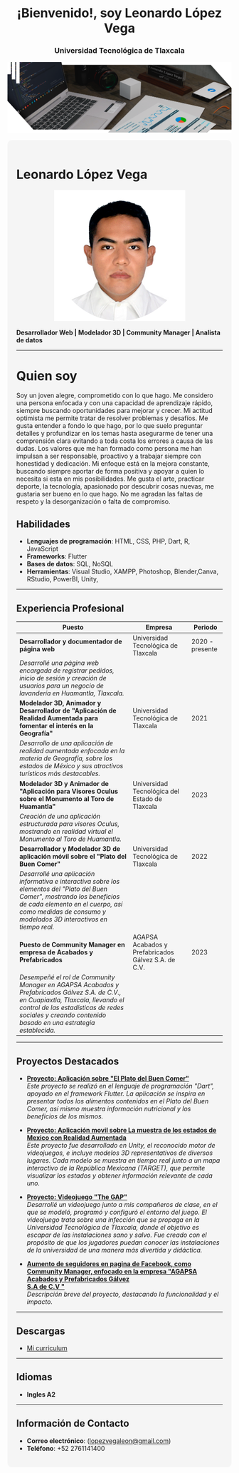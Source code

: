 
<h1 align="center">¡Bienvenido!, soy Leonardo López Vega</h1>
<h3 align="center">Universidad Tecnológica de Tlaxcala</h3>
<p align="center"> <img src="https://github.com/Bisonte555/Bisonte555/blob/main/Render1.1.png"></p>


<div style="background-color: #f5f5f5; padding: 20px; border-radius: 10px;">

# Leonardo López Vega
<p align="center"> <img src="https://github.com/Bisonte555/Bisonte555/blob/main/MyPhoto.png"></p>

**Desarrollador Web | Modelador 3D | Community Manager | Analista de datos**

---
<h1><strong>Quien soy</strong></h1>
Soy un joven alegre, comprometido con lo que hago. Me considero una persona enfocada y con una capacidad de aprendizaje rápido, siempre buscando oportunidades para mejorar y crecer. Mi actitud optimista me permite tratar de resolver problemas y desafíos. Me gusta entender a fondo lo que hago, por lo que suelo preguntar detalles y profundizar en los temas hasta asegurarme de tener una comprensión clara evitando a toda costa los errores a causa de las dudas. Los valores que me han formado como persona me han impulsan a ser responsable, proactivo y a trabajar siempre con honestidad y dedicación. Mi enfoque está en la mejora constante, buscando siempre aportar de forma positiva y apoyar a quien lo necesita si esta en mis posibilidades. Me gusta el arte, practicar deporte, la tecnología, apasionado por descubrir cosas nuevas, me gustaria ser bueno en lo que hago. No me agradan las faltas de respeto y la desorganización o falta de compromiso.

## Habilidades
- **Lenguajes de programación**: HTML, CSS, PHP, Dart, R, JavaScript 
- **Frameworks**: Flutter
- **Bases de datos**: SQL, NoSQL
- **Herramientas**: Visual Studio, XAMPP, Photoshop, Blender,Canva, RStudio, PowerBI, Unity, 

---

## Experiencia Profesional

| **Puesto**                                                              | **Empresa**                                    | **Periodo**         |
|------------------------------------------------------------------------|-----------------------------------------------|---------------------|
| **Desarrollador y documentador de página web**                          | Universidad Tecnológica de Tlaxcala           | 2020 - presente     |
| _Desarrollé una página web encargada de registrar pedidos, inicio de sesión y creación de usuarios para un negocio de lavandería en Huamantla, Tlaxcala._ | | |
| **Modelador 3D, Animador y Desarrollador de "Aplicación de Realidad Aumentada para fomentar el interés en la Geografía"** | Universidad Tecnológica de Tlaxcala           | 2021                |
| _Desarrollo de una aplicación de realidad aumentada enfocada en la materia de Geografía, sobre los estados de México y sus atractivos turísticos más destacables._ | | |
| **Modelador 3D y Animador de "Aplicación para Visores Oculus sobre el Monumento al Toro de Huamantla"** | Universidad Tecnológica del Estado de Tlaxcala | 2023                |
| _Creación de una aplicación estructurada para visores Oculus, mostrando en realidad virtual el Monumento al Toro de Huamantla._ | | |
| **Desarrollador y Modelador 3D de aplicación móvil sobre el "Plato del Buen Comer"** | Universidad Tecnológica de Tlaxcala           | 2022                |
| _Desarrollé una aplicación informativa e interactiva sobre los elementos del "Plato del Buen Comer", mostrando los beneficios de cada elemento en el cuerpo, así como medidas de consumo y modelados 3D interactivos en tiempo real._ | | |
| **Puesto de Community Manager en empresa de Acabados y Prefabricados**   | AGAPSA Acabados y Prefabricados Gálvez S.A. de C.V. | 2023                |
| _Desempeñé el rol de Community Manager en AGAPSA Acabados y Prefabricados Gálvez S.A. de C.V., en Cuapiaxtla, Tlaxcala, llevando el control de las estadísticas de redes sociales y creando contenido basado en una estrategia establecida._ | | |




---

## Proyectos Destacados
- **[Proyecto: Aplicación sobre "El Plato del Buen Comer"](https://drive.google.com/file/d/1BHmBXEzxOcOq2EmgYQN2LXJY6cMNmo_T/view?usp=sharing)**  
  _Este proyecto se realizó en el lenguaje de programación "Dart", apoyado en el framework Flutter. La aplicación se inspira en presentar todos los alimentos contenidos en el Plato del Buen Comer, así mismo muestra información nutricional y los beneficios de los mismos._

- **[Proyecto: Aplicación movil sobre La muestra de los estados de Mexico con Realidad Aumentada](https://drive.google.com/file/d/1lHWQffbJ635yreIg7oEx6D4Y3WIjBDmW/view?usp=sharing)**  
  _Este proyecto fue desarrollado en Unity, el reconocido motor de videojuegos, e incluye modelos 3D representativos de diversos lugares. Cada modelo se muestra en tiempo real junto a un mapa interactivo de la República Mexicana (TARGET), que permite visualizar los estados y obtener información relevante de cada uno._

- **[Proyecto: Videojuego "The GAP"](https://drive.google.com/file/d/1xwwqgGyIOt4T9BSKbs4dxb-n3_3-i03o/view?usp=sharing)**  
  _Desarrollé un videojuego junto a mis compañeros de clase, en el que se modeló, programó y configuró el entorno del juego. El videojuego trata sobre una infección que se propaga en la Universidad Tecnológica de Tlaxcala, donde el objetivo es escapar de las instalaciones sano y salvo. Fue creado con el propósito de que los jugadores puedan conocer las instalaciones de la universidad de una manera más divertida y didáctica._

- **[Aumento de seguidores en pagina de Facebook, como Community Manager, enfocado en la empresa "AGAPSA Acabados y Prefabricados Gálvez  
S.A de C.V "](https://github.com/tuusuario/proyecto2)**  
  _Descripción breve del proyecto, destacando la funcionalidad y el impacto._

---

## Descargas
- [Mi curriculum](cv.pdf)

---

## Idiomas
- **Ingles A2**

---
## Información de Contacto
- **Correo electrónico**: (lopezvegaleon@gmail.com)
- **Teléfono**: +52 2761141400

</div>
